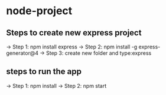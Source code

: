 # node-project

## Steps to create new express project

-> Step 1: npm install express
-> Step 2: npm install -g express-generator@4
-> Step 3: create new folder and type:express

## steps to run the app

-> Step 1: npm install
-> Step 2: npm start
